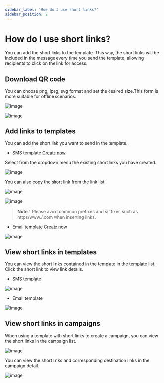 ```yaml
---
sidebar_label: 'How do I use short links?'
sidebar_position: 2
---
```


# How do I use short links?
You can add the short links to the template. This way, the short links will be included in the message every time you send the template, allowing recipients to click on the link for access.

## Download QR code
You can choose png, jpeg, svg format and set the desired size.This form is more suitable for offline scenarios.

![image](https://github.com/uSpeedo/product/assets/116861648/5844323e-8d52-4d67-af80-71c72f2651f7)

![image](https://github.com/uSpeedo/product/assets/116861648/edce1519-df5e-4756-aa68-99e639e76290)

## Add links to templates
You can add the short link you want to send in the template.

- SMS template [Create now](https://console.uspeedo.com/sms/new-template)

Select from the dropdown menu the existing short links you have created.

![image](https://github.com/uSpeedo/product/assets/116861648/3571dee1-52fb-42f7-bb98-8dc070dc6220)

You can also copy the short link from the link list.

![image](https://github.com/uSpeedo/product/assets/116861648/a47d76d7-8dd5-4441-905e-7d398e1f4673)

![image](https://github.com/uSpeedo/product/assets/116861648/d7882cc8-448e-4343-a61c-c84ff019c883)

> **Note**：Please avoid common prefixes and suffixes such as https/www./.com when inserting links.

- Email template [Create now](https://console.uspeedo.com/email/new-template?editorType=1)
  
![image](https://github.com/uSpeedo/product/assets/116861648/63795f1c-5a30-497b-8668-b5f396d02c98)

## View short links in templates
You can view the short links contained in the template in the template list. Click the short link to view link details.

- SMS template
  
![image](https://github.com/uSpeedo/product/assets/116861648/331c5ee7-f2c8-45bf-a8f0-5a037e23423b)

- Email template
  
![image](https://github.com/uSpeedo/product/assets/116861648/0e18081c-70bc-48c3-bb63-23d76d21906f)

## View short links in campaigns
When using a template with short links to create a campaign, you can view the short links in the campaign list.

![image](https://github.com/uSpeedo/product/assets/116861648/80c5aa40-37ef-44e6-a517-96e92e9daa9b)

You can view the short links and corresponding destination links in the campaign detail.

![image](https://github.com/uSpeedo/product/assets/116861648/aafb3afb-8fcf-4ef1-8da7-35e1eb1230d8)
